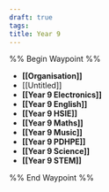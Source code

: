 ```yaml
---
draft: true
tags: 
title: Year 9
---
```


%% Begin Waypoint %%

- **[[Organisation]]**
- [[Untitled]]
- **[[Year 9 Electronics]]**
- **[[Year 9 English]]**
- **[[Year 9 HSIE]]**
- **[[Year 9 Maths]]**
- **[[Year 9 Music]]**
- **[[Year 9 PDHPE]]**
- **[[Year 9 Science]]**
- **[[Year 9 STEM]]**

%% End Waypoint %%
